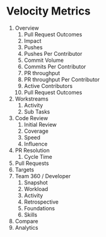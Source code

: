 # Velocity Metrics

1. Overview
   1. Pull Request Outcomes
   2. Impact
   3. Pushes
   4. Pushes Per Contributor
   5. Commit Volume
   6. Commits Per Contributor
   7. PR throughput
   8. PR throughput Per Contributor
   9. Active Contributors
   10. Pull Request Outcomes
2. Workstreams
   1. Activity
   2. Sub Tasks
3. Code Review
   1. Initial Review
   2. Coverage
   3. Speed
   4. Influence
4. PR Resolution
   1. Cycle Time
5. Pull Requests
6. Targets
7. Team 360 / Developer
   1. Snapshot
   2. Workload
   3. Activity
   4. Retrospective
   5. Foundations
   6. Skills
8. Compare
9. Analytics